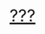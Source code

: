 <html>
	<style>
		.b1{
		font-size:30px;
		text-align:center;
		}
	</style>
	<body>
        <p class="b1"><a href="https://www.youtube.com/watch?v=dQw4w9WgXcQ"target="_blank">???</a></p>
        </body>
</html>

